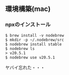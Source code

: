 ## 環境構築(mac)
### npxのインストール
```
$ brew install -v nodebrew
$ mkdir -p ~/.nodebrew/src
$ nodebrew install stable
$ nodebrew ls
> v20.5.1
$ nodebrew use v20.5.1
```

ヤバイ忘れた・・・
